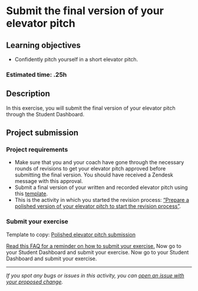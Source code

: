 # Submit the final version of your elevator pitch

## **Learning objectives**

- Confidently pitch yourself in a short elevator pitch.

### **Estimated time: .25h**

## **Description**

In this exercise, you will submit the final version of your elevator pitch through the Student Dashboard.

## Project submission

### Project requirements

- Make sure that you and your coach have gone through the necessary rounds of revisions to get your elevator pitch approved before submitting the final version. You should have received a Zendesk message with this approval.
- Submit a final version of your written and recorded elevator pitch using this [template](https://docs.google.com/document/d/1kCOinA8mmoKtvSx1t5yHXzJrNtr2G9UuKQ-ANkvA0EE/edit#heading=h.4ol9h8a7cx3g).
- This is the activity in which you started the revision process: [“Prepare a polished version of your elevator pitch to start the revision process”](https://github.com/matovu-farid/curriculum-professional-skills/blob/main/job-search/prepare-polished-elevator-pitch.md).

### Submit your exercise

Template to copy: [Polished elevator pitch submission](https://docs.google.com/document/d/1kCOinA8mmoKtvSx1t5yHXzJrNtr2G9UuKQ-ANkvA0EE/edit#heading=h.4ol9h8a7cx3g)

[Read this FAQ for a reminder on how to submit your exercise.](https://microverse.zendesk.com/hc/en-us/articles/360061344234) Now go to your Student Dashboard and submit your exercise. Now go to your Student Dashboard and submit your exercise.

---

_If you spot any bugs or issues in this activity, you can [open an issue with your proposed change](https://github.com/microverseinc/curriculum-transversal-skills/blob/main/git-github/articles/open_issue.md)._
